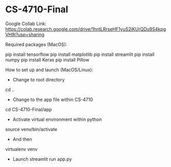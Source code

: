 # CS-4710-Final

Google Collab Link: https://colab.research.google.com/drive/1hntLRrseHF1yuS2iKUrQDu9S4kpgVH9i?usp=sharing

Required packages (MacOS):

pip install tensorflow
pip install matplotlib
pip install streamlit
pip install numpy
pip install Keras
pip install Pillow


How to set up and launch (MacOS/Linux):

* Change to root directory

cd ..

* Change to the app file within CS-4710

cd CS-4710-Final/app

* Activate virtual environment within python

source venv/bin/activate

* And then

virtualenv venv

* Launch
streamlit run app.py

